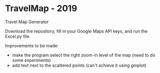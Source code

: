 # TravelMap - 2019
Travel Map Generator

Download the repository, fill in your Google Maps API keys, and run the Excel.py file.

Improvements to be made:
- make the program select the right zoom-in level of the map (need to do some experiments)
- add text next to the scattered points (can't achieve it using gmplot)
